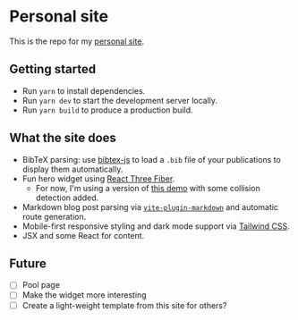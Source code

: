 # Personal site

This is the repo for my [personal site](https://www.cs.cmu.edu/~woden/). 
## Getting started

* Run `yarn` to install dependencies.
* Run `yarn dev` to start the development server locally.
* Run `yarn build` to produce a production build.

## What the site does

* BibTeX parsing: use [bibtex-js](https://github.com/digitalheir/bibtex-js) to load a `.bib` file of your publications to display them automatically.
* Fun hero widget using [React Three Fiber](https://docs.pmnd.rs/react-three-fiber/getting-started/introduction).
  * For now, I'm using a version of [this demo](https://codesandbox.io/s/ssbdsw) with some collision detection added.
* Markdown blog post parsing via [`vite-plugin-markdown`](https://www.npmjs.com/package/vite-plugin-markdown) and automatic route generation.
* Mobile-first responsive styling and dark mode support via [Tailwind CSS](https://tailwindcss.com/).
* JSX and some React for content.

## Future

* [ ] Pool page
* [ ] Make the widget more interesting
* [ ] Create a light-weight template from this site for others?